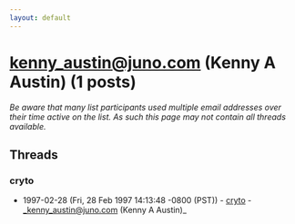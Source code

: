 ```yaml
---
layout: default
---
```


# kenny_austin@juno.com (Kenny A Austin) (1 posts)

_Be aware that many list participants used multiple email addresses over their time active on the list. As such this page may not contain all threads available._

## Threads

### cryto
+ 1997-02-28 (Fri, 28 Feb 1997 14:13:48 -0800 (PST)) - [cryto](/archive/1997/02/5a96f2c81b328efb840005231386b93833f725ed752cd7cb4e47f6234634eb9a) - _kenny_austin@juno.com (Kenny A Austin)_

